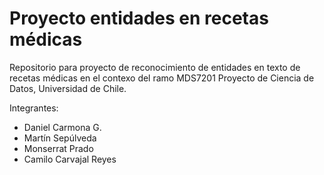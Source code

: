 # Proyecto entidades en recetas médicas
Repositorio para proyecto de reconocimiento de entidades en texto de recetas médicas en el contexo del ramo MDS7201 Proyecto de Ciencia de Datos, Universidad de Chile.

Integrantes:
- Daniel Carmona G.
- Martín Sepúlveda
- Monserrat Prado
- Camilo Carvajal Reyes
